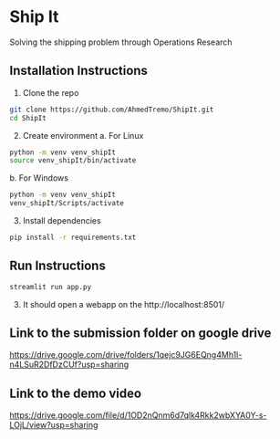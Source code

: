# Ship It
Solving the shipping problem through Operations Research

## Installation Instructions
1. Clone the repo
```bash
git clone https://github.com/AhmedTremo/ShipIt.git
cd ShipIt
```
2. Create environment
a. For Linux
```bash
python -m venv venv_shipIt
source venv_shipIt/bin/activate
```
b. For Windows
```bash
python -m venv venv_shipIt
venv_shipIt/Scripts/activate
```
3. Install dependencies
```bash
pip install -r requirements.txt
```

## Run Instructions
```bash
streamlit run app.py
```

3. It should open a webapp on the http://localhost:8501/

## Link to the submission folder on google drive

https://drive.google.com/drive/folders/1qejc9JG6EQng4Mh1l-n4LSuR2DfDzCUf?usp=sharing

## Link to the demo video 
https://drive.google.com/file/d/1OD2nQnm6d7qlk4Rkk2wbXYA0Y-s-LOjL/view?usp=sharing
